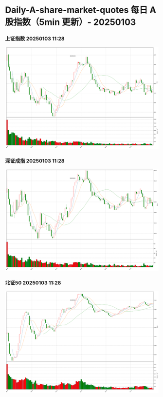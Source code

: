 
# Daily-A-share-market-quotes 每日 A 股指数（5min 更新）- 20250103

### 上证指数 20250103 11:28
![](./fig/2025/1/20250103-sh000001.png)

### 深证成指 20250103 11:28
![](./fig/2025/1/20250103-sz399001.png)

### 北证50 20250103 11:28
![](./fig/2025/1/20250103-bj899050.png)
